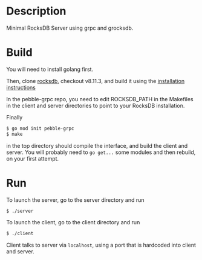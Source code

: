 # Description
Minimal RocksDB Server using grpc and grocksdb.

# Build
You will need to install golang first.

Then, clone [rocksdb](https://github.com/facebook/rocksdb), checkout v8.11.3, and build
it using the [installation instructions](https://github.com/facebook/rocksdb/blob/main/INSTALL.md)

In the pebble-grpc repo, you need to edit ROCKSDB_PATH in the Makefiles in the client and server directories
to point to your RocksDB installation.

Finally
``` sh
$ go mod init pebble-grpc
$ make
```
in the top directory should compile the interface, and build the client and server.
You will probably need to `go get...` some modules and then rebuild, on your first attempt.

# Run
To launch the server, go to the server directory and run

``` sh
$ ./server
```

To launch the client, go to the client directory and run

``` sh
$ ./client
```

Client talks to server via `localhost`, using a port that is hardcoded into client and server.
